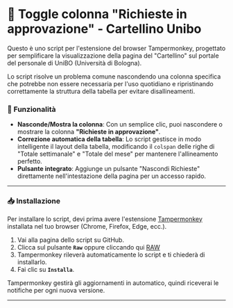 # 📄 Toggle colonna "Richieste in approvazione" - Cartellino Unibo

Questo è uno script per l'estensione del browser Tampermonkey, progettato per semplificare la visualizzazione della pagina del "Cartellino" sul portale del personale di UniBO (Università di Bologna).

Lo script risolve un problema comune nascondendo una colonna specifica che potrebbe non essere necessaria per l'uso quotidiano e ripristinando correttamente la struttura della tabella per evitare disallineamenti.

### 🌟 Funzionalità

* **Nasconde/Mostra la colonna**: Con un semplice clic, puoi nascondere o mostrare la colonna **"Richieste in approvazione"**.
* **Correzione automatica della tabella**: Lo script gestisce in modo intelligente il layout della tabella, modificando il `colspan` delle righe di "Totale settimanale" e "Totale del mese" per mantenere l'allineamento perfetto.
* **Pulsante integrato**: Aggiunge un pulsante "Nascondi Richieste" direttamente nell'intestazione della pagina per un accesso rapido.

***

### 📥 Installazione

Per installare lo script, devi prima avere l'estensione [Tampermonkey](https://www.tampermonkey.net/) installata nel tuo browser (Chrome, Firefox, Edge, ecc.).

1.  Vai alla pagina dello script su GitHub.
2.  Clicca sul pulsante **`Raw`** oppure cliccando qui [RAW](https://raw.githubusercontent.com/stefano-salvatore7/evo-hide-request/main/evo-hide-request.user.js)
3.  Tampermonkey rileverà automaticamente lo script e ti chiederà di installarlo.
4.  Fai clic su **`Installa`**.

Tampermonkey gestirà gli aggiornamenti in automatico, quindi riceverai le notifiche per ogni nuova versione.

***
